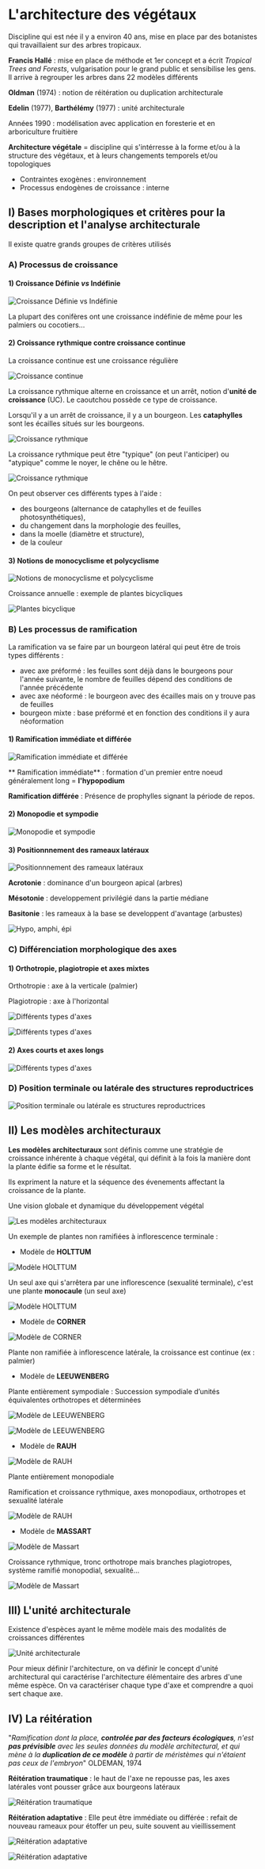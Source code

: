 # L'architecture des végétaux

Discipline qui est née il y a environ 40 ans, mise en place par des botanistes qui travaillaient sur des arbres tropicaux.

**Francis Hallé** : mise en place de méthode et 1er concept et a écrit *Tropical Trees and Forests*, vulgarisation pour le grand public et sensibilise les gens. Il arrive à regrouper les arbres dans 22 modèles différents

**Oldman** (1974) : notion de réitération ou duplication architecturale

**Edelin** (1977), **Barthélémy** (1977) : unité architecturale

Années 1990 : modélisation avec application en foresterie et en arboriculture fruitière

**Architecture végétale** = discipline qui s'intérresse à la forme et/ou à la structure des végétaux, et à leurs changements temporels et/ou topologiques

* Contraintes exogènes : environnement
* Processus endogènes de croissance : interne 

## I) Bases morphologiques et critères pour la description et l'analyse architecturale 

Il existe quatre grands groupes de critères utilisés

### A) Processus de croissance

#### 1) Croissance Définie *vs* Indéfinie

![Croissance Définie vs Indéfinie](Images/croissance.JPG)

La plupart des conifères ont une croissance indéfinie de même pour les palmiers ou cocotiers...

#### 2) Croissance rythmique contre croissance continue

La croissance continue est une croissance régulière

![Croissance continue](Images/continue.JPG)

La croissance rythmique alterne en croissance et un arrêt, notion d'**unité de croissance** (UC). Le caoutchou possède ce type de croissance.

Lorsqu'il y a un arrêt de croissance, il y a un bourgeon. Les **cataphylles** sont les écailles situés sur les bourgeons.

![Croissance rythmique](Images/rythmique.JPG)

La croissance rythmique peut être "typique" (on peut l'anticiper) ou "atypique" comme le noyer, le chêne ou le hêtre.

![Croissance rythmique](Images/typique.JPG)

On peut observer ces différents types à l'aide : 

* des bourgeons (alternance de cataphylles et de feuilles photosynthétiques), 
* du changement dans la morphologie des feuilles,
* dans la moelle (diamètre et structure),
* de la couleur

#### 3) Notions de monocyclisme et polycyclisme

![Notions de monocyclisme et polycyclisme](Images/polycyclique.JPG)

Croissance annuelle : exemple de plantes bicycliques

![Plantes bicyclique](Images/bicyclique.JPG)

### B) Les processus de ramification

La ramification va se faire par un bourgeon latéral qui peut être de trois types différents :

* avec axe préformé : les feuilles sont déjà dans le bourgeons pour l'année suivante, le nombre de feuilles dépend des conditions de l'année précédente 
* avec axe néoformé : le bourgeon avec des écailles mais on y trouve pas de feuilles
* bourgeon mixte : base préformé et en fonction des conditions il y aura néoformation

#### 1) Ramification immédiate et différée

![Ramification immédiate et différée](Images/rami.JPG)

** Ramification immédiate** : formation d'un premier entre noeud généralement long = **l'hypopodium**

**Ramification différée** : Présence de prophylles signant la période de repos.


#### 2) Monopodie et sympodie

![Monopodie et sympodie](Images/podie.JPG)

#### 3) Positionnnement des rameaux latéraux

![Positionnnement des rameaux latéraux](Images/latéraux.JPG)

**Acrotonie** : dominance d'un bourgeon apical (arbres)

**Mésotonie** : developpement privilégié dans la partie médiane

**Basitonie** : les rameaux à la base se developpent d'avantage (arbustes)

![Hypo, amphi, épi](Images/tonie.JPG)

### C) Différenciation morphologique des axes

#### 1) Orthotropie, plagiotropie et axes mixtes

Orthotropie : axe à la verticale (palmier)

Plagiotropie : axe à l'horizontal 

![Différents types d'axes](Images/axes.JPG)

![Différents types d'axes](Images/axes2.JPG)

#### 2) Axes courts et axes longs

![Différents types d'axes](Images/axes3.JPG)

### D) Position terminale ou latérale des structures reproductrices

![Position terminale ou latérale es structures reproductrices](Images/inflo.JPG)

## II) Les modèles architecturaux

**Les modèles architecturaux** sont définis comme une stratégie de croissance inhérente à chaque végétal, qui définit à la fois la manière dont la plante édifie sa forme et le résultat.

Ils expriment la nature et la séquence des évenements affectant la croissance de la plante.

Une vision globale et dynamique du développement végétal

![Les modèles architecturaux](Images/archi.JPG)

Un exemple de plantes non ramifiées à inflorescence terminale : 

* Modèle de **HOLTTUM**

![Modèle HOLTTUM](Images/holttum.JPG)

Un seul axe qui s'arrêtera par une inflorescence (sexualité terminale), c'est une plante **monocaule** (un seul axe)

![Modèle HOLTTUM](Images/holttum2.JPG)

* Modèle de **CORNER**

![Modèle de CORNER](Images/corner.JPG)

Plante non ramifiée à inflorescence latérale, la croissance est continue (ex : palmier)

* Modèle de **LEEUWENBERG**

Plante entièrement sympodiale : Succession sympodiale d’unités équivalentes orthotropes et déterminées 

![Modèle de LEEUWENBERG](Images/leu.JPG)

![Modèle de LEEUWENBERG](Images/leu2.JPG)

* Modèle de **RAUH**

![Modèle de RAUH](Images/rauh.JPG)

Plante entièrement monopodiale

Ramification et croissance rythmique, axes monopodiaux, orthotropes et sexualité latérale

![Modèle de RAUH](Images/rauh2.JPG)

* Modèle de **MASSART**

![Modèle de Massart](Images/massart.JPG)

Croissance rythmique, tronc orthotrope mais branches plagiotropes, système ramifié monopodial, sexualité... 

![Modèle de Massart](Images/massart2.JPG)

## III) L'unité architecturale

Existence d'espèces ayant le même modèle mais des modalités de croissances différentes

![Unité architecturale](Images/croi.JPG)

Pour mieux définir l'architecture, on va définir le concept d'unité architectural qui caractérise l'architecture élémentaire des arbres d'une même espèce. On va caractériser chaque type  d'axe et comprendre a quoi sert chaque axe.


## IV) La réitération

"*Ramification dont la place, **controlée par des facteurs écologiques**, n'est **pas prévisible** avec les seules données du modèle architectural, et qui mène à la **duplication de ce modèle** à partir de méristèmes qui n'étaient pas ceux de l'embryon*" OLDEMAN, 1974


**Réitération traumatique** : le haut de l'axe ne repousse pas, les axes latérales vont pousser grâce aux bourgeons latéraux 

![Réitération traumatique](Images/trauma.JPG) 

**Réitération adaptative** : Elle peut être immédiate ou différée : refait de nouveau rameaux pour étoffer un peu, suite souvent au vieillissement

![Réitération adaptative](Images/ada.JPG)

![Réitération adaptative](Images/ada2.JPG)
